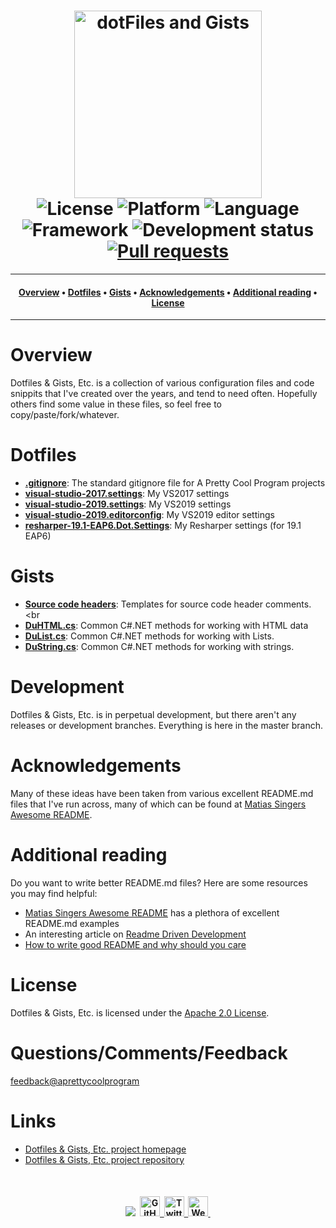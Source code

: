<h1 align="center">
    <img src="https://github.com/APrettyCoolProgram/dotfiles-gists-etc/blob/master/AppData/Image/Project/dotfiles-and-gists-etc-logo.png" alt="dotFiles and Gists" width="300">
    <br>
    <img src="https://img.shields.io/badge/License-Apache%202.0-blue.svg" alt="License">
    <img src="https://img.shields.io/badge/Platform-Various-blue.svg" alt="Platform">
    <img src="https://img.shields.io/badge/Language-Various-blue.svg" alt="Language">
    <img src="https://img.shields.io/badge/Framework-Various-blue.svg" alt="Framework">
    <img src="https://img.shields.io/badge/Development%20Status-Active-brightgreen.svg" alt="Development status">
    <a href="https://help.github.com/articles/about-pull-requests/">
        <img src="https://img.shields.io/badge/Pull Requests-Go%20for%20it-brightgreen.svg?style=shields" alt="Pull requests">
    </a>
</h1>

***

<h4>
    <p align="center">
        <a href="#overview">Overview</a> •
        <a href="#dotfiles">Dotfiles</a> •
        <a href="#gists">Gists</a> •
        <a href="#acknowledgements">Acknowledgements</a> •
        <a href="#additional-reading">Additional reading</a> •
        <a href="#license">License</a>
    </p>
</h4>

***

# Overview
Dotfiles & Gists, Etc. is a collection of various configuration files and code snippits that I've created over the years, and tend to need often. Hopefully others find some value in these files, so feel free to copy/paste/fork/whatever.

# Dotfiles
* [**.gitignore**](https://github.com/APrettyCoolProgram/dotfiles-gists-etc/blob/master/.gitignore): The standard gitignore file for A Pretty Cool Program projects
* [**visual-studio-2017.settings**](https://github.com/APrettyCoolProgram/dotfiles-gists-etc/blob/master/visual-studio-2017.vssettings): My VS2017 settings
* [**visual-studio-2019.settings**](https://github.com/APrettyCoolProgram/dotfiles-gists-etc/blob/master/visual-studio-2019.vssettings): My VS2019 settings
* [**visual-studio-2019.editorconfig**](https://github.com/APrettyCoolProgram/dotfiles-gists-etc/blob/master/visual-studio-2019.editorconfig): My VS2019 editor settings
* [**resharper-19.1-EAP6.Dot.Settings**](https://github.com/APrettyCoolProgram/dotfiles-gists-etc/blob/master/resharper-19.1-EAP6.DotSettings): My Resharper settings (for 19.1 EAP6)

# Gists
* [**Source code headers**](https://gist.github.com/APrettyCoolProgram/7df746be2a69552e0772a78749678856): Templates for source code header comments.<br
* [**DuHTML.cs**](https://gist.github.com/APrettyCoolProgram/564cb0acd1419003c29624a7d5318064): Common C#.NET methods for working with HTML data<br>
* [**DuList.cs**](https://gist.github.com/APrettyCoolProgram/c4da726cd93e11e3e9c7568be58ff342): Common C#.NET methods for working with Lists.<br>
* [**DuString.cs**](https://gist.github.com/APrettyCoolProgram/3f48bafc3ff1f1c95d7100de2fff4db0): Common C#.NET methods for working with strings.<br>

# Development
Dotfiles & Gists, Etc. is in perpetual development, but there aren't any releases or development branches. Everything is here in the master branch.

# Acknowledgements
Many of these ideas have been taken from various excellent README.md files that I've run across, many of which can be found at [Matias Singers Awesome README](https://github.com/matiassingers/awesome-readme).

# Additional reading
Do you want to write better README.md files? Here are some resources you may find helpful:
* [Matias Singers Awesome README](https://github.com/matiassingers/awesome-readme) has a plethora of excellent README.md examples 
* An interesting article on [Readme Driven Development](http://tom.preston-werner.com/2010/08/23/readme-driven-development.html)
* [How to write good README and why should you care](https://thejunkland.com/blog/how-to-write-good-readme.html)

# License
Dotfiles & Gists, Etc. is licensed under the [Apache 2.0 License](https://www.apache.org/licenses/LICENSE-2.0).

# Questions/Comments/Feedback
<feedback@aprettycoolprogram>

# Links
* [Dotfiles & Gists, Etc. project homepage](https://github.com/APrettyCoolProgram/dotfiles-gists-etc)
* [Dotfiles & Gists, Etc. project repository](https://github.com/APrettyCoolProgram/dotfiles-gists-etc)

<br>
<h4 align="center">
    <p>
        <img src="https://forthebadge.com/images/badges/built-with-love.svg">&nbsp;
        <a href="https://github.com/APrettyCoolProgram">
            <img src="https://github.com/APrettyCoolProgram/dotfiles-gists-etc/blob/master/AppData/Image/Project/GitHub-Mark-32px.png" alt="GitHub" width="32">&nbsp;
        </a>
        </a>
            <a href="https://twitter.com/aprettycoolprog">
            <img src="https://github.com/APrettyCoolProgram/dotfiles-gists-etc/blob/master/AppData/Image/Project/Twitter_Social_Icon_Circle_Color.png" alt="Twitter" width="32">&nbsp;
        </a>
        </a>
            <a href="http://aprettycoolprogram.com">
            <img  src="https://github.com/APrettyCoolProgram/dotfiles-gists-etc/blob/master/AppData/Image/Project/icons8-website-filled-40.png" alt="Website" width="32">&nbsp;
        </a>
    </p>
</h4>

<!-- This README.md was created using GRU-ReadmeTemplate (https://github.com/APrettyCoolProgram/GRU-ReadmeTemplate) -->